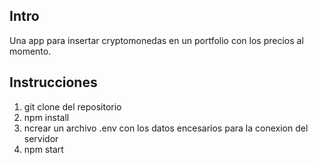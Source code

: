 ## Intro

Una app para insertar cryptomonedas en un portfolio con los precios al momento.

## Instrucciones

1. git clone del repositorio
2. npm install
3. ncrear un archivo .env con los datos encesarios para la conexion del servidor
4. npm start

